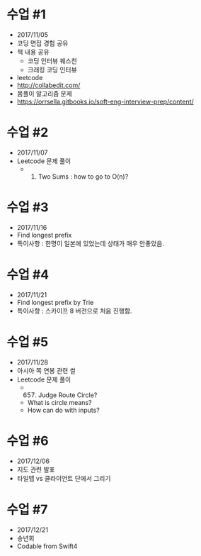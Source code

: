 # 수업 #1
* 2017/11/05
* 코딩 면접 경험 공유
* 책 내용 공유
    * 코딩 인터뷰 퀘스천
    * 크래킹 코딩 인터뷰
* leetcode
* http://collabedit.com/
* 몸풀이 알고리즘 문제
* https://orrsella.gitbooks.io/soft-eng-interview-prep/content/

# 수업 #2
* 2017/11/07
* Leetcode 문제 풀이
    * 1. Two Sums : how to go to O(n)?

# 수업 #3
* 2017/11/16
* Find longest prefix
* 특이사항 : 한명이 일본에 있었는데 상태가 매우 안좋았음.

# 수업 #4
* 2017/11/21
* Find longest prefix by Trie
* 특이사항 : 스카이프 8 버전으로 처음 진행함.

# 수업 #5
* 2017/11/28
* 아시아 쪽 연봉 관련 썰
* Leetcode 문제 풀이 
    * 657. Judge Route Circle?
    * What is circle means?
    * How can do with inputs?

# 수업 #6
* 2017/12/06
* 지도 관련 발표
* 타일맵 vs 클라이언트 단에서 그리기

# 수업 #7
* 2017/12/21
* 송년회
* Codable from Swift4 